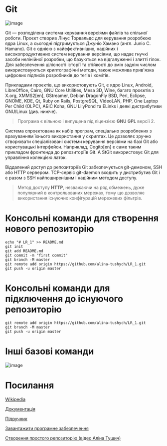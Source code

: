 # Git

![image](https://user-images.githubusercontent.com/46717969/137625760-55f89aee-a5d6-43db-9443-d9024a3962af.png)

Git — розподілена система керування версіями файлів та спільної роботи. Проєкт створив Лінус Торвальдс для керування розробкою ядра Linux, а сьогодні підтримується Джуніо Хамано (англ. Junio C. Hamano). Git є однією з найефективніших, надійних і високопродуктивних систем керування версіями, що надає гнучкі засоби нелінійної розробки, що базуються на відгалуженні і злитті гілок. Для забезпечення цілісності історії та стійкості до змін заднім числом використовуються криптографічні методи, також можлива прив'язка цифрових підписів розробників до тегів і комітів.

Прикладами проєктів, що використовують Git, є ядро Linux, Android, LibreOffice, Cairo, GNU Core Utilities, Mesa 3D, Wine, багато проєктів з X.org, XMMS2[en], GStreamer, Debian DragonFly BSD, Perl, Eclipse, GNOME, KDE, Qt, Ruby on Rails, PostgreSQL, VideoLAN, PHP, One Laptop Per Child (OLPC), АБІС Koha, GNU LilyPond та ELinks і деякі дистрибутиви GNU/Linux (див. нижче).

> Програма є вільною і випущена під ліцензією **GNU GPL** версії 2.

Система спроєктована як набір програм, спеціально розроблених з врахуванням їхнього використання у скриптах. Це дозволяє зручно створювати спеціалізовані системи керування версіями на базі Git або користувацькі інтерфейси. Наприклад, Cogito[en] є саме таким прикладом фронтенда до репозиторіїв Git. А StGit використовує Git для управління колекцією латок. 

Віддалений доступ до репозиторіїв Git забезпечується git-демоном, SSH або HTTP сервером. TCP-сервіс git-daemon входить у дистрибутив Git і є разом з SSH найпоширенішим і надійним методом доступу. 

> Метод доступу **HTTP**, незважаючи на ряд обмежень, дуже популярний в контрольованих мережах, тому що дозволяє використання існуючих конфігурацій мережевих фільтрів.

# Консольні команди для створення нового репозиторію

```
echo "# LR_1" >> README.md
git init
git add README.md
git commit -m "first commit"
git branch -M master
git remote add origin https://github.com/alina-tushych/LR_1.git
git push -u origin master
```
# Консольні команди для підключення до існуючого репозиторію

```
git remote add origin https://github.com/alina-tushych/LR_1.git
git branch -M master
git push -u origin master
```
# Інші базові команди

![image](https://user-images.githubusercontent.com/46717969/137625839-d185333a-9361-432d-849b-d91d92aefcf6.png)

# Посилання

[Wikipedia][1]

[Документація][2]

[Підручник][3]

[Завантажити програмне забезпечення][4]

[Створення простого репозиторію (відео Аліна Тушич)][5]


[1]: https://uk.wikipedia.org/wiki/Git
[2]: https://git-scm.com/docs
[3]: https://git-scm.com/book/uk/v2
[4]: https://git-scm.com/downloads
[5]: https://youtu.be/RVOq9PnociQ
